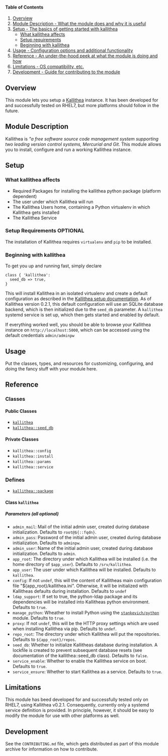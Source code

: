 #### Table of Contents

1. [Overview](#overview)
2. [Module Description - What the module does and why it is useful](#module-description)
3. [Setup - The basics of getting started with kallithea](#setup)
    * [What kallithea affects](#what-kallithea-affects)
    * [Setup requirements](#setup-requirements)
    * [Beginning with kallithea](#beginning-with-kallithea)
4. [Usage - Configuration options and additional functionality](#usage)
5. [Reference - An under-the-hood peek at what the module is doing and how](#reference)
5. [Limitations - OS compatibility, etc.](#limitations)
6. [Development - Guide for contributing to the module](#development)

## Overview

This module lets you setup a [Kallithea](https://kallithea-scm.org) instance. It has been developed for and successfully tested on RHEL7, but more platforms should follow in the future.

## Module Description

Kallithea is *"a free software source code management system supporting two leading version control systems, Mercurial and Git.* This module allows you to install, configure and run a working Kallithea instance.

## Setup

### What kallithea affects

* Required Packages for installing the kallithea python package (platform dependent) 
* The user under which Kallithea will run
* The Kallithea Users home, containing a Python virtualenv in which Kallithea gets installed
* The Kallithea Service

### Setup Requirements **OPTIONAL**

The installation of Kallithea requires `virtualenv` and `pip` to be installed.

### Beginning with kallithea

To get you up and running fast, simply declare

```puppet
class { 'kallithea':
  seed_db => true,
}
```

This will install Kallithea in an isolated virtualenv and create a default configuration as described in the [Kallithea setup documentation](https://pythonhosted.org/Kallithea/setup.html). As of Kallithea version 0.2.1, this default configuration will use an SQLite database backend, which is then initialized due to the `seed_db` parameter. A `kallithea` systemd service is set up, which then gets started and enabled by default.

If everything worked well, you should be able to browse your Kallithea instance on `http://localhost:5000`, which can be accessed using the default credentials `admin/adminpw`

## Usage

Put the classes, types, and resources for customizing, configuring, and doing the fancy stuff with your module here. 

## Reference

### Classes

#### Public Classes

* [`kallithea`](#class-kallithea)
* [`kallithea::seed_db`](#class-kallitheaseed_db)

#### Private Classes

* `kallithea::config`
* `kallithea::install`
* `kallithea::params`
* `kallithea::service`

### Defines

* [`kallithea::package`](#class-kallitheapackage)

#### Class `kallithea`

##### Parameters (all optional)

* `admin_mail`: Mail of the initial admin user, created during database initialization. Defaults to `root@${::fqdn}`.
* `admin_pass`: Password of the initial admin user, created during database initialization. Defaults to `adminpw`.
* `admin_user`: Name of the initial admin user, created during database initialization. Defaults to `admin`.
* `app_root`: The directory under which Kallithea will be installed (i.e. the home  directory of `$app_user`). Defaults to `/srv/kallithea`.
* `app_user`: The user under which Kallithea will be installed. Defaults to `kallithea`.
* `config`: If not `undef`, this will the content of Kallitheas main configuration file "${app_root}/kallithea.ini". Otherwise, it will be initialized with Kallitheas defaults during installation. Defaults to `undef`
* `ldap_support`: If set to true, the python-ldap package and its dependencies will be installed into Kallitheas python environment. Defaults to `true`.
* `manage_python`: Wheather to install Python using the [`stankevich/python`](https://github.com/stankevich/puppet-python) module. Defaults to `true`.
* `proxy`: If not `undef`, this will be the HTTP proxy settings which are used when installing Kallithea via pip. Defaults to `undef`.
* `repo_root`: The directory under which Kallithea will put the repositories. Defaults to `${app_root}/repos`.
* `seed_db`: Whether to initialize Kallitheas database during installation. A lockfile is created to prevent subsequent database resets (see documentation of the kallithea::seed_db class). Defaults to `false`.
* `service_enable`: Whether to enable the Kallithea service on boot. Defaults to `true`.
* `service_ensure`: Whether to start Kallithea as a service. Defaults to `true`.

## Limitations

This module has beed developed for and successfully tested only on RHEL7, using Kallithea v0.2.1. Consequently, currently only a systemd service definition is provided. In principle, however, it should be easy to modify the module for use with other platforms as well.

## Development

See the `CONTRIBUTING.md` file, which gets distributed as part of this module archive for information on how to contribute.


